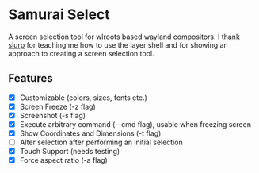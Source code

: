 # Samurai Select

A screen selection tool for wlroots based wayland compositors. I thank [slurp](https://github.com/emersion/slurp) for teaching me how to use the layer shell and for showing an approach to creating a screen selection tool.

## Features

+ [x] Customizable (colors, sizes, fonts etc.)
+ [x] Screen Freeze (-z flag)
+ [x] Screenshot (-s flag)
+ [x] Execute arbitrary command (--cmd flag), usable when freezing screen
+ [x] Show Coordinates and Dimensions (-t flag)
+ [ ] Alter selection after performing an initial selection
+ [x] Touch Support (needs testing)
+ [x] Force aspect ratio (-a flag)
